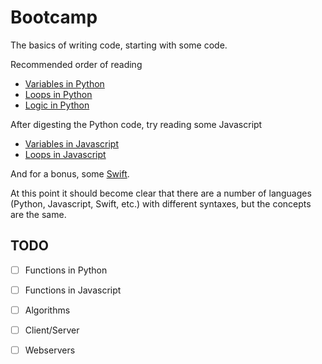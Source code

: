 # Bootcamp

The basics of writing code, starting with some code.

Recommended order of reading

- [Variables in Python](python/01_vars.py)
- [Loops in Python](python/02_loops.py)
- [Logic in Python](python/03_logic.py)

After digesting the Python code, try reading some Javascript

- [Variables in Javascript](javascript/01_vars.js)
- [Loops in Javascript](javascript/02_loops.js)

And for a bonus, some [Swift](others/01_vars_and_loops.swift).

At this point it should become clear that there are a number of languages (Python, Javascript, Swift, etc.) with different syntaxes, but the concepts are the same.

## TODO

- [ ] Functions in Python
- [ ] Functions in Javascript
- [ ] Algorithms
- [ ] Client/Server
- [ ] Webservers

